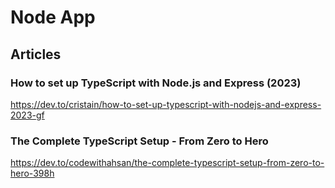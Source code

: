 # Node App


## Articles

### How to set up TypeScript with Node.js and Express (2023)

https://dev.to/cristain/how-to-set-up-typescript-with-nodejs-and-express-2023-gf

### The Complete TypeScript Setup - From Zero to Hero

https://dev.to/codewithahsan/the-complete-typescript-setup-from-zero-to-hero-398h
